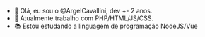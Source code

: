 - 👋 Olá, eu sou o @ArgelCavallini, dev +- 2 anos.
- 👀 Atualmente trabalho com PHP/HTML/JS/CSS.
- 📚 Estou estudando a linguagem de programação NodeJS/Vue
